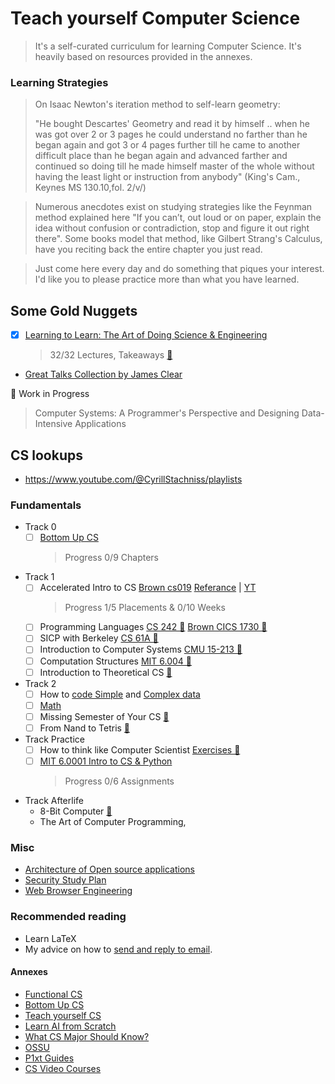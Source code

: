# Teach yourself Computer Science
> It's a self-curated curriculum for learning Computer Science. It's heavily based on resources provided in the annexes.

### Learning Strategies
> On Isaac Newton's iteration method to self-learn geometry:
>
>  "He bought Descartes' Geometry and read it by himself .. when he was got over 2 or 3 pages he could understand no farther than he began again and got 3 or 4 pages further till he came to another difficult place than he began again and advanced farther and continued so doing till he made himself master of the whole      without having the least light or instruction from anybody" (King's Cam., Keynes MS 130.10,fol. 2/v/)

> Numerous anecdotes exist on studying strategies like the Feynman method explained here "If you can’t, out loud or on paper, explain the idea without confusion or contradiction, stop and figure it out right there". Some books model that method, like Gilbert Strang's Calculus, have you reciting back the entire chapter you just read.

> Just come here every day and do something that piques your interest. I'd like you to please practice more than what you have learned.

## Some Gold Nuggets
- [X] [Learning to Learn: The Art of Doing Science & Engineering ](https://www.youtube.com/playlist?list=PL2FF649D0C4407B30)
  > 32/32 Lectures, Takeaways [🔗](https://github.com/JDRanpariya/Knowledge-Base/blob/master/Courses/The%20Art%20of%20Science%20and%20Engineering.md)
- [Great Talks Collection by James Clear](https://jamesclear.com/great-speeches)

🚧 Work in Progress
> Computer Systems: A Programmer's Perspective and Designing Data-Intensive Applications

## CS lookups
- https://www.youtube.com/@CyrillStachniss/playlists

### Fundamentals
- Track 0
  - [ ] [Bottom Up CS](https://www.bottomupcs.com/)
    > Progress 0/9 Chapters
- Track 1
  - [ ] Accelerated Intro to CS [Brown cs019](https://cs.brown.edu/courses/cs019/2022/) [Referance](https://learnaifromscratch.github.io/software.html) | [YT](https://www.youtube.com/playlist?list=PLl0tHXI7SBjncgRrhL4DPEwDgUjUtk2_C)
    > Progress 1/5 Placements & 0/10 Weeks
  - [ ] Programming Languages [CS 242 🔗](https://web.stanford.edu/class/cs242/materials.html) [Brown CICS 1730 🔗](https://cs.brown.edu/courses/csci1730/2022/index.html)
  - [ ] SICP with Berkeley [CS 61A 🔗](https://archive.org/details/ucberkeley-webcast-PL3E89002AA9B9879E?tab=collection)
  - [ ] Introduction to Computer Systems [CMU 15-213 🔗](https://scs.hosted.panopto.com/Panopto/Pages/Sessions/List.aspx#folderID=%22b96d90ae-9871-4fae-91e2-b1627b43e25e%22&maxResults=50)
  - [ ] Computation Structures [MIT 6.004 🔗](https://web.archive.org/web/20191227205825/https://6004.mit.edu/web/fall19/resources/lectures)
  - [ ] Introduction to Theoretical CS [🔗](https://introtcs.org/public/)
- Track 2
  - [ ] How to [code Simple](https://www.edx.org/course/how-to-code-simple-data) and [Complex data](https://www.edx.org/course/how-to-code-complex-data)
  - [ ] [Math](https://learnaifromscratch.github.io/math.html)
  - [ ] Missing Semester of Your CS [🔗](https://missing.csail.mit.edu/)
  - [ ] From Nand to Tetris [🔗](https://www.nand2tetris.org/)
 
- Track Practice
  - [ ] How to think like Computer Scientist [Exercises 🔗](https://buildmedia.readthedocs.org/media/pdf/howtothink/latest/howtothink.pdf)
  - [ ] [MIT 6.0001 Intro to CS & Python](https://ocw.mit.edu/courses/6-0001-introduction-to-computer-science-and-programming-in-python-fall-2016/pages/assignments/)
    > Progress 0/6 Assignments

- Track Afterlife
  - 8-Bit Computer [🔗](https://eater.net/8bit)
  - The Art of Computer Programming, 

### Misc
- [Architecture of Open source applications](https://aosabook.org/en/index.html)
- [Security Study Plan](https://github.com/jassics/security-study-plan)
- [Web Browser Engineering](https://browser.engineering/)

### Recommended reading
- Learn LaTeX
- My advice on how to [send and reply to email](https://matt.might.net/articles/how-to-email/).



#### Annexes
- [Functional CS](https://functionalcs.github.io/curriculum/)
- [Bottom Up CS](https://www.bottomupcs.com/)
- [Teach yourself CS](https://teachyourselfcs.com/)
- [Learn AI from Scratch](https://learnaifromscratch.github.io/)
- [What CS Major Should Know?](https://matt.might.net/articles/what-cs-majors-should-know/)
- [OSSU](https://github.com/ossu/computer-science)
- [P1xt Guides](https://github.com/P1xt/p1xt-guides)
- [CS Video Courses](https://github.com/Developer-Y/cs-video-courses)
